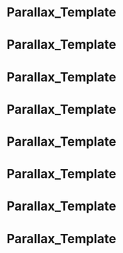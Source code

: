 # Parallax_Template
# Parallax_Template
# Parallax_Template
# Parallax_Template
# Parallax_Template
# Parallax_Template
# Parallax_Template
# Parallax_Template
